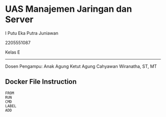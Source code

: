 # UAS Manajemen Jaringan dan Server

I Putu Eka Putra Juniawan

2205551087

Kelas E

<hr>

Dosen Pengampu:
Anak Agung Ketut Agung Cahyawan Wiranatha, ST, MT

## Docker File Instruction

```
FROM
RUN
CMD
LABEL
ADD
```
